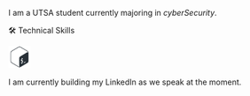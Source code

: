 I am a UTSA student currently majoring in *cyberSecurity*.

:hammer_and_wrench: Technical Skills
<div>
  <img src="https://github.com/devicons/devicon/blob/master/icons/bash/bash-plain.svg" title="Bash" alt="bash" width="40" height="40"/>&nbsp;
</div>
<p> </p>
</div>
  I am currently building my LinkedIn as we speak at the moment. 
